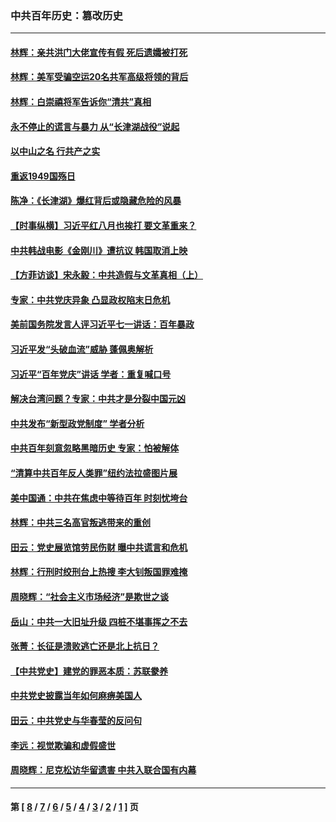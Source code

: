 ### 中共百年历史：篡改历史
---
#### [林辉：亲共洪门大佬宣传有假 死后遗孀被打死](../../pages/nf1176115/n14057205.md?09150430) 
#### [林辉：美军受骗空运20名共军高级将领的背后](../../pages/nf1176115/n14052185.md?09150430) 
#### [林辉：白崇禧将军告诉你“清共”真相](../../pages/nf1176115/n14044216.md?09150430) 
#### [永不停止的谎言与暴力 从“长津湖战役”说起](../../pages/nf1176115/n13494094.md?09150430) 
#### [以中山之名 行共产之实](../../pages/nf1176115/n13346437.md?09150430) 
#### [重返1949国殇日](../../pages/nf1176115/n13346372.md?09150430) 
#### [陈净：《长津湖》爆红背后或隐藏危险的风暴](../../pages/nf1176115/n13314364.md?09150430) 
#### [【时事纵横】习近平红八月也挨打 要文革重来？](../../pages/nf1176115/n13231393.md?09150430) 
#### [中共韩战电影《金刚川》遭抗议 韩国取消上映](../../pages/nf1176115/n13219114.md?09150430) 
#### [【方菲访谈】宋永毅：中共造假与文革真相（上）](../../pages/nf1176115/n13200760.md?09150430) 
#### [专家：中共党庆异象 凸显政权陷末日危机](../../pages/nf1176115/n13067084.md?09150430) 
#### [美前国务院发言人评习近平七一讲话：百年暴政](../../pages/nf1176115/n13066986.md?09150430) 
#### [习近平发“头破血流”威胁 蓬佩奥解析](../../pages/nf1176115/n13063604.md?09150430) 
#### [习近平“百年党庆”讲话 学者：重复喊口号](../../pages/nf1176115/n13061411.md?09150430) 
#### [解决台湾问题？专家：中共才是分裂中国元凶](../../pages/nf1176115/n13060811.md?09150430) 
#### [中共发布“新型政党制度” 学者分析](../../pages/nf1176115/n13056354.md?09150430) 
#### [中共百年刻意忽略黑暗历史 专家：怕被解体](../../pages/nf1176115/n13056056.md?09150430) 
#### [“清算中共百年反人类罪”纽约法拉盛图片展](../../pages/nf1176115/n13052220.md?09150430) 
#### [美中国通：中共在焦虑中等待百年 时刻忧垮台](../../pages/nf1176115/n13048820.md?09150430) 
#### [林辉：中共三名高官叛逃带来的重创](../../pages/nf1176115/n13035206.md?09150430) 
#### [田云：党史展览馆劳民伤财 曝中共谎言和危机](../../pages/nf1176115/n13033900.md?09150430) 
#### [林辉：行刑时绞刑台上热搜 李大钊叛国罪难掩](../../pages/nf1176115/n13031965.md?09150430) 
#### [周晓辉：“社会主义市场经济”是欺世之谈](../../pages/nf1176115/n13024090.md?09150430) 
#### [岳山：中共一大旧址升级 四桩不堪事挥之不去](../../pages/nf1176115/n13021697.md?09150430) 
#### [张菁：长征是溃败逃亡还是北上抗日？](../../pages/nf1176115/n13020585.md?09150430) 
#### [【中共党史】建党的罪恶本质：苏联豢养](../../pages/nf1176115/n13011888.md?09150430) 
#### [中共党史披露当年如何麻痹美国人](../../pages/nf1176115/n12966400.md?09150430) 
#### [田云：中共党史与华春莹的反问句](../../pages/nf1176115/n12765178.md?09150430) 
#### [李远：视觉欺骗和虚假盛世](../../pages/nf1176115/n12993376.md?09150430) 
#### [周晓辉：尼克松访华留遗害 中共入联合国有内幕](../../pages/nf1176115/n12991422.md?09150430) 

---
#### 第 [ [8](./8.md?09150430) / [7](./7.md?09150430) / [6](./6.md?09150430) / [5](./5.md?09150430) / [4](./4.md?09150430) / [3](./3.md?09150430) / [2](./2.md?09150430) / [1](./1.md?09150430) ] 页
